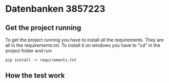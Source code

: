 # Datenbanken 3857223
## Get the project running
To get the project running you have to install all the requirements. They are all in the requirements.txt. To install it on windows you have to "cd" in the project folder and run: 
````
pip install -r requirements.txt
````
## How the test work
